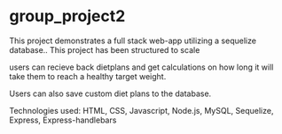 # group_project2

This project demonstrates a full stack web-app utilizing a sequelize database.. This project has been structured to scale 

users can recieve back dietplans and get calculations on how long it will take them to reach a healthy target weight.

Users can also save custom diet plans to the database.

Technologies used: HTML, CSS, Javascript, Node.js, MySQL, Sequelize, Express, Express-handlebars
